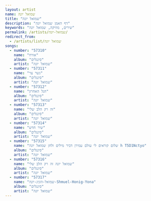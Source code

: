 ```yaml
---
layout: artist
name: שמואל יונה
title: "שמואל יונה"
description: "דף האמן שמואל יונה"
keywords: "שירים, מוזיקה, שמואל יונה"
permalink: /artists/שמואל-יונה/
redirect_from:
  - /artists/list/שמואל יונה
songs:
  - number: "57310"
    name: "אורח"
    album: "סינגלים"
    artist: "שמואל יונה"
  - number: "57311"
    name: "גשר צר"
    album: "סינגלים"
    artist: "שמואל יונה"
  - number: "57312"
    name: "הגל האחרון"
    album: "סינגלים"
    artist: "שמואל יונה"
  - number: "57313"
    name: "זה רק הלב שלי"
    album: "סינגלים"
    artist: "שמואל יונה"
  - number: "57314"
    name: "שיר חדש"
    album: "סינגלים"
    artist: "שמואל יונה"
  - number: "57315"
    name: "שלום קוראים לי עולם עמירן דביר מילים ולחן שמואל יונה h T5D1Nctyo"
    album: "סינגלים"
    artist: "שמואל יונה"
  - number: "57316"
    name: "שמואל יונה זה רק הלב שלי"
    album: "סינגלים"
    artist: "שמואל יונה"
  - number: "57317"
    name: "שמואל-הוניג-יונה-Shmuel-Honig-Yona"
    album: "סינגלים"
    artist: "שמואל יונה"
---
```

